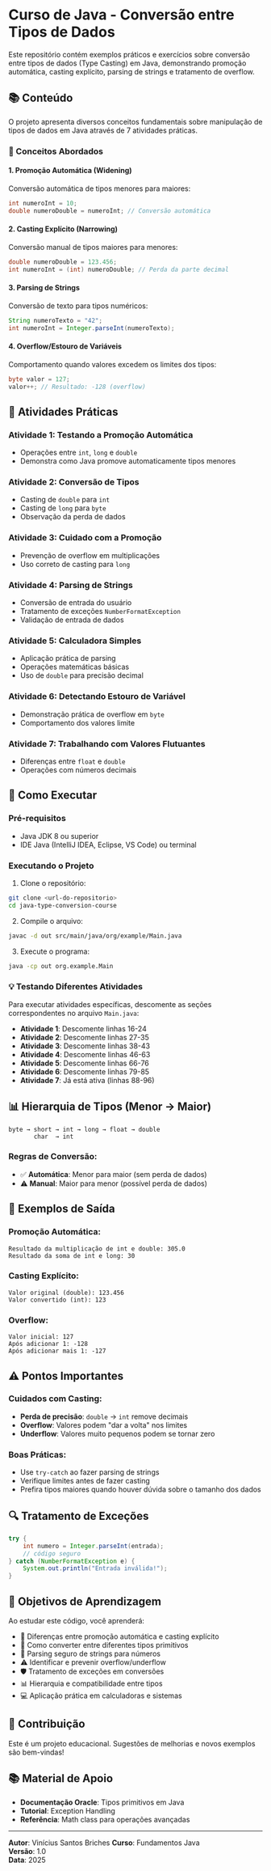 # Curso de Java - Conversão entre Tipos de Dados

Este repositório contém exemplos práticos e exercícios sobre conversão entre tipos de dados (Type Casting) em Java, demonstrando promoção automática, casting explícito, parsing de strings e tratamento de overflow.

## 📚 Conteúdo

O projeto apresenta diversos conceitos fundamentais sobre manipulação de tipos de dados em Java através de 7 atividades práticas.

### 🔄 Conceitos Abordados

#### 1. **Promoção Automática (Widening)**
Conversão automática de tipos menores para maiores:
```java
int numeroInt = 10;
double numeroDouble = numeroInt; // Conversão automática
```

#### 2. **Casting Explícito (Narrowing)**
Conversão manual de tipos maiores para menores:
```java
double numeroDouble = 123.456;
int numeroInt = (int) numeroDouble; // Perda da parte decimal
```

#### 3. **Parsing de Strings**
Conversão de texto para tipos numéricos:
```java
String numeroTexto = "42";
int numeroInt = Integer.parseInt(numeroTexto);
```

#### 4. **Overflow/Estouro de Variáveis**
Comportamento quando valores excedem os limites dos tipos:
```java
byte valor = 127;
valor++; // Resultado: -128 (overflow)
```

## 🚀 Atividades Práticas

### Atividade 1: Testando a Promoção Automática
- Operações entre `int`, `long` e `double`
- Demonstra como Java promove automaticamente tipos menores

### Atividade 2: Conversão de Tipos
- Casting de `double` para `int`
- Casting de `long` para `byte`
- Observação da perda de dados

### Atividade 3: Cuidado com a Promoção
- Prevenção de overflow em multiplicações
- Uso correto de casting para `long`

### Atividade 4: Parsing de Strings
- Conversão de entrada do usuário
- Tratamento de exceções `NumberFormatException`
- Validação de entrada de dados

### Atividade 5: Calculadora Simples
- Aplicação prática de parsing
- Operações matemáticas básicas
- Uso de `double` para precisão decimal

### Atividade 6: Detectando Estouro de Variável
- Demonstração prática de overflow em `byte`
- Comportamento dos valores limite

### Atividade 7: Trabalhando com Valores Flutuantes
- Diferenças entre `float` e `double`
- Operações com números decimais

## 🔧 Como Executar

### Pré-requisitos
- Java JDK 8 ou superior
- IDE Java (IntelliJ IDEA, Eclipse, VS Code) ou terminal

### Executando o Projeto

1. Clone o repositório:
```bash
git clone <url-do-repositorio>
cd java-type-conversion-course
```

2. Compile o arquivo:
```bash
javac -d out src/main/java/org/example/Main.java
```

3. Execute o programa:
```bash
java -cp out org.example.Main
```

### 💡 Testando Diferentes Atividades

Para executar atividades específicas, descomente as seções correspondentes no arquivo `Main.java`:

- **Atividade 1**: Descomente linhas 16-24
- **Atividade 2**: Descomente linhas 27-35
- **Atividade 3**: Descomente linhas 38-43
- **Atividade 4**: Descomente linhas 46-63
- **Atividade 5**: Descomente linhas 66-76
- **Atividade 6**: Descomente linhas 79-85
- **Atividade 7**: Já está ativa (linhas 88-96)

## 📊 Hierarquia de Tipos (Menor → Maior)

```
byte → short → int → long → float → double
       char  → int
```

### Regras de Conversão:
- ✅ **Automática**: Menor para maior (sem perda de dados)
- ⚠️ **Manual**: Maior para menor (possível perda de dados)

## 🎯 Exemplos de Saída

### Promoção Automática:
```
Resultado da multiplicação de int e double: 305.0
Resultado da soma de int e long: 30
```

### Casting Explícito:
```
Valor original (double): 123.456
Valor convertido (int): 123
```

### Overflow:
```
Valor inicial: 127
Após adicionar 1: -128
Após adicionar mais 1: -127
```

## ⚠️ Pontos Importantes

### Cuidados com Casting:
- **Perda de precisão**: `double` → `int` remove decimais
- **Overflow**: Valores podem "dar a volta" nos limites
- **Underflow**: Valores muito pequenos podem se tornar zero

### Boas Práticas:
- Use `try-catch` ao fazer parsing de strings
- Verifique limites antes de fazer casting
- Prefira tipos maiores quando houver dúvida sobre o tamanho dos dados

## 🔍 Tratamento de Exceções

```java
try {
    int numero = Integer.parseInt(entrada);
    // código seguro
} catch (NumberFormatException e) {
    System.out.println("Entrada inválida!");
}
```

## 📖 Objetivos de Aprendizagem

Ao estudar este código, você aprenderá:

- 🎯 Diferenças entre promoção automática e casting explícito
- 🔄 Como converter entre diferentes tipos primitivos
- 📝 Parsing seguro de strings para números
- ⚠️ Identificar e prevenir overflow/underflow
- 🛡️ Tratamento de exceções em conversões
- 📊 Hierarquia e compatibilidade entre tipos
- 💻 Aplicação prática em calculadoras e sistemas

## 🤝 Contribuição

Este é um projeto educacional. Sugestões de melhorias e novos exemplos são bem-vindas!

## 📚 Material de Apoio

- **Documentação Oracle**: Tipos primitivos em Java
- **Tutorial**: Exception Handling
- **Referência**: Math class para operações avançadas

---

**Autor**: Vinícius Santos Briches 
**Curso**: Fundamentos Java  
**Versão**: 1.0  
**Data**: 2025
